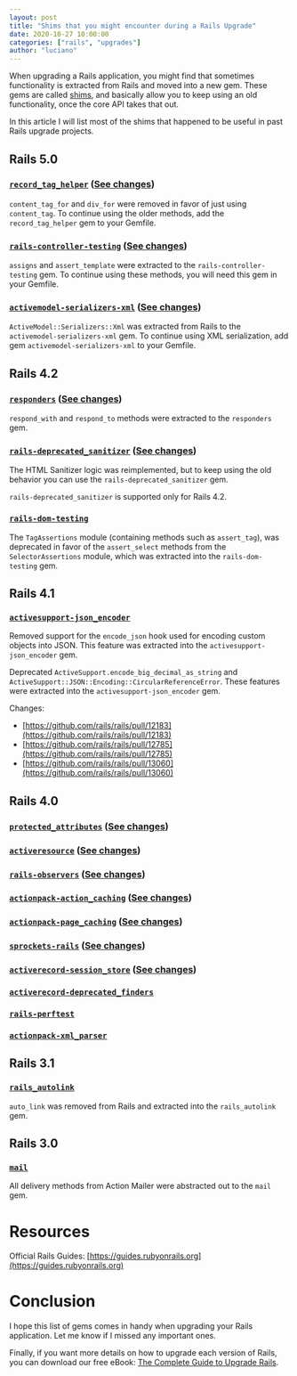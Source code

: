 ```yaml
---
layout: post
title: "Shims that you might encounter during a Rails Upgrade"
date: 2020-10-27 10:00:00
categories: ["rails", "upgrades"]
author: "luciano"
---
```


When upgrading a Rails application, you might find that sometimes functionality is extracted from Rails and moved into a new gem. These gems are called [shims](https://medium.com/@ujjawal.dixit/what-is-a-shim-72d9ac5d8620), and basically allow you to keep using an old functionality, once the core API takes that out.

In this article I will list most of the shims that happened to be useful in past Rails upgrade projects.

<!--more-->

## Rails 5.0

### [`record_tag_helper`](https://github.com/rails/record_tag_helper) ([See changes](https://github.com/rails/rails/pull/18411))

`content_tag_for` and `div_for` were removed in favor of just using `content_tag`. To continue using the older methods, add the `record_tag_helper` gem to your Gemfile.

### [`rails-controller-testing`](https://github.com/rails/rails-controller-testing) ([See changes](https://github.com/rails/rails/pull/20138))

`assigns` and `assert_template` were extracted to the `rails-controller-testing` gem. To continue using these methods, you will need this gem in your Gemfile.

### [`activemodel-serializers-xml`](https://github.com/rails/activemodel-serializers-xml) ([See changes](https://github.com/rails/rails/pull/21161))

`ActiveModel::Serializers::Xml` was extracted from Rails to the `activemodel-serializers-xml` gem. To continue using XML serialization, add gem `activemodel-serializers-xml` to your Gemfile.

## Rails 4.2

### [`responders`](https://github.com/heartcombo/responders) ([See changes](https://github.com/rails/rails/pull/16526))

`respond_with` and `respond_to` methods were extracted to the `responders` gem.

### [`rails-deprecated_sanitizer`](https://github.com/kaspth/rails-deprecated_sanitizer) ([See changes](http://blog.plataformatec.com.br/2014/07/the-new-html-sanitizer-in-rails-4-2/))

The HTML Sanitizer logic was reimplemented, but to keep using the old behavior you can use the `rails-deprecated_sanitizer` gem.

`rails-deprecated_sanitizer` is supported only for Rails 4.2.

### [`rails-dom-testing`](https://github.com/rails/rails-dom-testing)

The `TagAssertions` module (containing methods such as `assert_tag`), was deprecated in favor of the `assert_select` methods from the `SelectorAssertions` module, which was extracted into the `rails-dom-testing` gem.

## Rails 4.1

### [`activesupport-json_encoder`](https://github.com/rails/activesupport-json_encoder)

Removed support for the `encode_json` hook used for encoding custom objects into JSON. This feature was extracted into the `activesupport-json_encoder` gem.

Deprecated `ActiveSupport.encode_big_decimal_as_string` and `ActiveSupport::JSON::Encoding::CircularReferenceError`. These features were extracted into the `activesupport-json_encoder` gem.

Changes:

- [https://github.com/rails/rails/pull/12183](https://github.com/rails/rails/pull/12183)
- [https://github.com/rails/rails/pull/12785](https://github.com/rails/rails/pull/12785)
- [https://github.com/rails/rails/pull/13060](https://github.com/rails/rails/pull/13060)

## Rails 4.0

### [`protected_attributes`](https://github.com/rails/protected_attributes) ([See changes](https://github.com/rails/rails/pull/7251))

### [`activeresource`](https://github.com/rails/activeresource) ([See changes](https://github.com/rails/rails/pull/572))

### [`rails-observers`](https://github.com/rails/rails-observers) ([See changes](https://github.com/rails/rails/commit/39e85b3b90c58449164673909a6f1893cba290b2))

### [`actionpack-action_caching`](https://github.com/rails/actionpack-action_caching) ([See changes](https://github.com/rails/rails/pull/7833))

### [`actionpack-page_caching`](https://github.com/rails/actionpack-page_caching) ([See changes](https://github.com/rails/rails/pull/7833))

### [`sprockets-rails`](https://github.com/rails/sprockets-rails) ([See changes](https://github.com/rails/rails/pull/8876))

### [`activerecord-session_store`](https://github.com/rails/activerecord-session_store) ([See changes](https://github.com/rails/rails/pull/7436))

### [`activerecord-deprecated_finders`](https://github.com/rails/activerecord-deprecated_finders)

### [`rails-perftest`](https://github.com/rails/rails-perftest)

### [`actionpack-xml_parser`](https://github.com/rails/actionpack-xml_parser)

## Rails 3.1

### [`rails_autolink`](https://github.com/tenderlove/rails_autolink)

`auto_link` was removed from Rails and extracted into the `rails_autolink` gem.

## Rails 3.0

### [`mail`](https://github.com/mikel/mail)

All delivery methods from Action Mailer were abstracted out to the `mail` gem.

# Resources

Official Rails Guides: [https://guides.rubyonrails.org](https://guides.rubyonrails.org)

# Conclusion

I hope this list of gems comes in handy when upgrading your Rails application. Let me know if I missed any important ones.

Finally, if you want more details on how to upgrade each version of Rails, you can download our free eBook: [The Complete Guide to Upgrade Rails](https://www.fastruby.io/).
